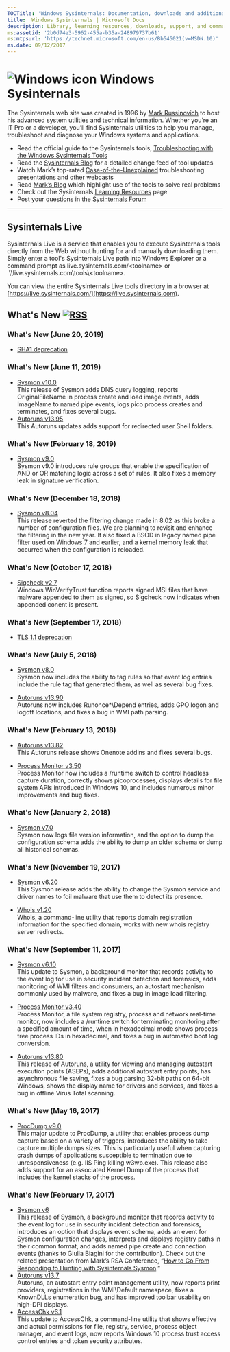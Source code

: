 ```yaml
---
TOCTitle: 'Windows Sysinternals: Documentation, downloads and additional resources'
title:  Windows Sysinternals | Microsoft Docs
description: Library, learning resources, downloads, support, and community. Evaluate and find out how to install, deploy, and maintain Windows with Sysinternals utilities.
ms:assetid: '2b0d74e3-5962-455a-b35a-248979737b61'
ms:mtpsurl: 'https://technet.microsoft.com/en-us/Bb545021(v=MSDN.10)'
ms.date: 09/12/2017
---
```


# ![Windows icon](/media/landing/sysinternals/Windows_logo_46x50px.png) Windows Sysinternals
The Sysinternals web site was created in 1996 by [Mark Russinovich](https://blogs.technet.microsoft.com/markrussinovich/) to host his advanced system utilities and technical information. Whether you’re an IT Pro or a developer, you’ll find Sysinternals utilities to help you manage, troubleshoot and diagnose your Windows systems and applications.
-   Read the official guide to the Sysinternals tools, [Troubleshooting with the Windows Sysinternals Tools](~/learn/troubleshooting-book.md)
-   Read the [Sysinternals Blog](https://blogs.technet.microsoft.com/sysinternals) for a detailed change feed of tool updates
-   Watch Mark’s top-rated [Case-of-the-Unexplained](~/learn/webcasts.md) troubleshooting presentations and other webcasts
-   Read [Mark’s Blog](https://blogs.technet.microsoft.com/markrussinovich/) which highlight use of the tools to solve real problems
-   Check out the Sysinternals [Learning Resources](~/learn/index.md) page
-   Post your questions in the [Sysinternals Forum](https://social.technet.microsoft.com/Forums/en-US/home?category=sysinternals&amp;filter=alltypes&amp;sort=lastpostdesc)

---
## Sysinternals Live ##
Sysinternals Live is a service that enables you to execute Sysinternals tools directly from the Web without hunting for and manually downloading them. Simply enter a tool's Sysinternals Live path into Windows Explorer or a command prompt as live.sysinternals.com/&lt;toolname&gt; or  \\\\live.sysinternals.com\tools\\&lt;toolname&gt;.

You can view the entire Sysinternals Live tools directory in a browser at [https://live.sysinternals.com/](https://live.sysinternals.com).

## What's New [![RSS](/media/landing/sysinternals/rss.gif)](https://blogs.technet.microsoft.com/sysinternals/feed/) ##

### What's New (June 20, 2019) ###
  - [SHA1 deprecation](~/Announce/SHA1Deprecation.md)  

### What's New (June 11, 2019) ###
  - [Sysmon v10.0](~/downloads/sysmon.md)  
     This release of Sysmon adds DNS query logging, reports OriginalFileName in process create and load image events, adds ImageName to named pipe events, logs pico process creates and terminates, and fixes several bugs. 
  - [Autoruns v13.95](~/downloads/autoruns.md)  
     This Autoruns updates adds support for redirected user Shell folders. 
     
### What's New (February 18, 2019) ###
  - [Sysmon v9.0](~/downloads/sysmon.md)  
     Sysmon v9.0 introduces rule groups that enable the specification of AND or OR matching logic across a set of rules. It also fixes a memory leak in signature verification. 
     
### What's New (December 18, 2018) ###
  - [Sysmon v8.04](~/downloads/sysmon.md)  
     This release reverted the filtering change made in 8.02 as this broke a number of configuration files. We are planning to revisit and enhance the filtering in the new year. It also fixed a BSOD in legacy named pipe filter used on Windows 7 and earlier, and a kernel memory leak that occurred when the configuration is reloaded.
     
### What's New (October 17, 2018) ###
  - [Sigcheck v2.7](~/downloads/sigcheck.md)  
     Windows WinVerifyTrust function reports signed MSI files that have malware appended to them as signed, so Sigcheck now indicates when appended conent is present. 

### What's New (September 17, 2018) ###
  - [TLS 1.1 deprecation](~/Announce/TLSDeprecation.md)  

### What's New (July 5, 2018) ###
  - [Sysmon v8.0](~/downloads/sysmon.md)  
    Sysmon now includes the ability to tag rules so that event log entries include the rule tag that generated them, as well as several bug fixes.  
    
  - [Autoruns v13.90](~/downloads/autoruns.md)  
    Autoruns now includes Runonce\*\Depend entries, adds GPO logon and logoff locations, and fixes a bug in WMI path parsing.    
    
### What's New (February 13, 2018) ###
  - [Autoruns v13.82](~/downloads/autoruns.md)  
    This Autoruns release shows Onenote addins and fixes several bugs. 

  - [Process Monitor v3.50](~/downloads/procmon.md)  
    Process Monitor now includes a /runtime switch to control headless capture duration, correctly shows picoprocesses, displays details for file system APIs introduced in Windows 10, and includes numerous minor improvements and bug fixes. 

### What's New (January 2, 2018) ###
  - [Sysmon v7.0](~/downloads/sysmon.md)  
    Sysmon now logs file version information, and the option to dump the configuration schema adds the ability to dump an older schema or dump all historical schemas. 
    
### What's New (November 19, 2017) ###
  - [Sysmon v6.20](~/downloads/sysmon.md)  
    This Sysmon release adds the ability to change the Sysmon service and driver names to foil malware that use them to detect its presence. 
    
  - [Whois v1.20](~/downloads/whois.md)  
    Whois, a command-line utility that reports domain registration information for the specified domain, works with new whois registry server redirects.  

### What's New (September 11, 2017) ###
  - [Sysmon v6.10](~/downloads/sysmon.md)  
    This update to Sysmon, a background monitor that records activity to the event log for use in security incident detection and forensics, adds monitoring of WMI filters and consumers, an autostart mechanism commonly used by malware, and fixes a bug in image load filtering. 

  - [Process Monitor v3.40](~/downloads/procmon.md)  
    Process Monitor, a file system registry, process and network real-time monitor, now includes a /runtime switch for terminating monitoring after a specified amount of time, when in hexadecimal mode shows process tree process IDs in hexadecimal, and fixes a bug in automated boot log conversion. 
    
  - [Autoruns v13.80](~/downloads/autoruns.md)  
    This release of Autoruns, a utility for viewing and managing autostart execution points (ASEPs), adds additional autostart entry points, has asynchronous file saving, fixes a bug parsing 32-bit paths on 64-bit Windows, shows the display name for drivers and services, and fixes a bug in offline Virus Total scanning. 

### What's New (May 16, 2017) ###
  - [ProcDump v9.0](~/downloads/procdump.md)  
    This major update to ProcDump, a utility that enables process dump capture based on a variety of triggers, introduces the ability to take capture multiple dumps sizes. This is particularly useful when capturing crash dumps of applications susceptible to termination due to unresponsiveness (e.g. IIS Ping killing w3wp.exe). This release also adds support for an associated Kernel Dump of the process that includes the kernel stacks of the process.</li>

### What's New (February 17, 2017) ###
  - [Sysmon v6](~/downloads/sysmon.md)  
    This release of Sysmon, a background monitor that records activity to the event log for use in security incident detection and forensics, introduces an option that displays event schema, adds an event for Sysmon configuration changes, interprets and displays registry paths in their common format, and adds named pipe create and connection events (thanks to Giulia Biagini for the contribution). Check out the related presentation from Mark’s RSA Conference, “[How to Go From Responding to Hunting with Sysinternals Sysmon](https://www.rsaconference.com/events/us17/agenda/sessions/7516-How-to-Go-from-Responding-to-Hunting-with-Sysinternals-Sysmon).”
  - [Autoruns v13.7](~/downloads/autoruns.md)  
    Autoruns, an autostart entry point management utility, now reports print providers, registrations in the WMI\Default namespace, fixes a KnownDLLs enumeration bug, and has improved toolbar usability on high-DPI displays.
  - [AccessChk v6.1](~/downloads/accesschk.md)  
    This update to AccessChk, a command-line utility that shows effective and actual permissions for file, registry, service, process object manager, and event logs, now reports Windows 10 process trust access control entries and token security attributes.
